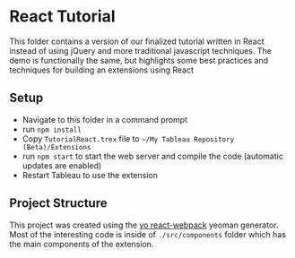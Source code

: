 # React Tutorial

This folder contains a version of our finalized tutorial written in React instead of using jQuery and more traditional javascript techniques. The demo is functionally the same, but highlights some best practices and techniques for building an extensions using React

## Setup

- Navigate to this folder in a command prompt
- run `npm install`
- Copy `TutorialReact.trex` file to `~/My Tableau Repository (Beta)/Extensions`
- run `npm start` to start the web server and compile the code (automatic updates are enabled)
- Restart Tableau to use the extension

## Project Structure

This project was created using the [yo react-webpack](https://github.com/react-webpack-generators/generator-react-webpack#readme) yeoman generator. Most of the interesting code is inside of `./src/components` folder which has the main components of the extension.
